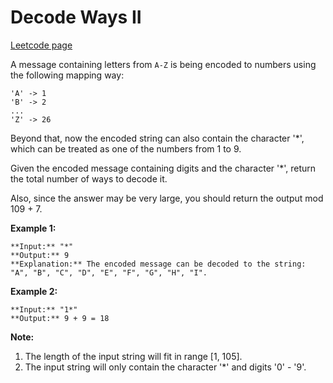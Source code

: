 # Decode Ways II
[Leetcode page](https://leetcode.com/problems/decode-ways-ii/description)

A message containing letters from `A-Z` is being encoded to numbers using the
following mapping way:

    
    
    'A' -> 1
    'B' -> 2
    ...
    'Z' -> 26
    

Beyond that, now the encoded string can also contain the character '*', which
can be treated as one of the numbers from 1 to 9.

Given the encoded message containing digits and the character '*', return the
total number of ways to decode it.

Also, since the answer may be very large, you should return the output mod 109
\+ 7.

**Example 1:**  

    
    
    **Input:** "*"
    **Output:** 9
    **Explanation:** The encoded message can be decoded to the string: "A", "B", "C", "D", "E", "F", "G", "H", "I".
    

**Example 2:**  

    
    
    **Input:** "1*"
    **Output:** 9 + 9 = 18
    

**Note:**  

  1. The length of the input string will fit in range [1, 105].
  2. The input string will only contain the character '*' and digits '0' - '9'.

